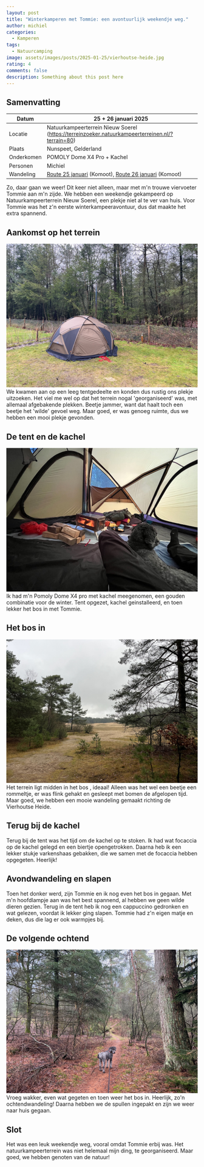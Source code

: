 ```yaml
---
layout: post
title: "Winterkamperen met Tommie: een avontuurlijk weekendje weg."
author: michiel
categories:
  - Kamperen
tags:
  - Natuurcamping
image: assets/images/posts/2025-01-25/vierhoutse-heide.jpg
rating: 4
comments: false
description: Something about this post here
---
```

## Samenvatting

| Datum      | 25 + 26 januari 2025                                                                                                                                                                                                                                                                               |
| ---------- | -------------------------------------------------------------------------------------------------------------------------------------------------------------------------------------------------------------------------------------------------------------------------------------------------- |
| Locatie    | Natuurkampeerterrein Nieuw Soerel (https://terreinzoeker.natuurkampeerterreinen.nl/?terrain=80)                                                                                                                                                                                                    |
| Plaats     | Nunspeet, Gelderland                                                                                                                                                                                                                                                                               |
| Onderkomen | POMOLY Dome X4 Pro + Kachel                                                                                                                                                                                                                                                                        |
| Personen   | Michiel                                                                                                                                                                                                                                                                                            |
| Wandeling  | [Route 25 januari](https://www.komoot.com/nl-nl/tour/2029594871?share_token=aovajhfDLvXMmkRDR5FSKUan2yqqBl73e5ug6cF3P2YcE7hn7m&ref=wtd) (Komoot), [Route 26 januari](https://www.komoot.com/nl-nl/tour/2032330347?share_token=a0Mv13Hd7zkU3fV4q4VfG0Z3p57CC1rHqdAKpY5CXkfiCaMZnh&ref=wtd) (Komoot) |

Zo, daar gaan we weer! Dit keer niet alleen, maar met m'n trouwe viervoeter Tommie aan m'n zijde. We hebben een weekendje gekampeerd op Natuurkampeerterrein Nieuw Soerel, een plekje niet al te ver van huis. Voor Tommie was het z'n eerste winterkampeeravontuur, dus dat maakte het extra spannend.

## Aankomst op het terrein
![/assets/images/posts/2025-01-25/tent-plek.jpg](/assets/images/posts/2025-01-25/tent-plek.jpg)
We kwamen aan op een leeg tentgedeelte en konden dus rustig ons plekje uitzoeken. Het viel me wel op dat het terrein nogal 'georganiseerd' was, met allemaal afgebakende plekken. Beetje jammer, want dat haalt toch een beetje het 'wilde' gevoel weg. Maar goed, er was genoeg ruimte, dus we hebben een mooi plekje gevonden.

## De tent en de kachel
![/assets/images/posts/2025-01-25/tent-kachel.jpg](/assets/images/posts/2025-01-25/tent-kachel.jpg)
Ik had m'n Pomoly Dome X4 pro met kachel meegenomen, een gouden combinatie voor de winter. Tent opgezet, kachel geinstalleerd, en toen lekker het bos in met Tommie.

## Het bos in
![/assets/images/posts/2025-01-25/vierhoutse-heide.jpg](/assets/images/posts/2025-01-25/vierhoutse-heide.jpg)
Het terrein ligt midden in het bos , ideaal! Alleen was het wel een beetje een rommeltje, er was flink gehakt en gesleept met bomen de afgelopen tijd. Maar goed, we hebben een mooie wandeling gemaakt richting de Vierhoutse Heide.

## Terug bij de kachel
Terug bij de tent was het tijd om de kachel op te stoken. Ik had wat focaccia op de kachel gelegd en een biertje opengetrokken. Daarna heb ik een lekker stukje varkenshaas gebakken, die we samen met de focaccia hebben opgegeten. Heerlijk!

## Avondwandeling en slapen
Toen het donker werd, zijn Tommie en ik nog even het bos in gegaan. Met m'n hoofdlampje aan was het best spannend, al hebben we geen wilde dieren gezien. Terug in de tent heb ik nog een cappuccino gedronken en wat gelezen, voordat ik lekker ging slapen. Tommie had z'n eigen matje en deken, dus die lag er ook warmpjes bij.

## De volgende ochtend
![/assets/images/posts/2025-01-25/ochtend-wandeling.jpg](/assets/images/posts/2025-01-25/ochtend-wandeling.jpg)
Vroeg wakker, even wat gegeten en toen weer het bos in. Heerlijk, zo'n ochtendwandeling! Daarna hebben we de spullen ingepakt en zijn we weer naar huis gegaan.

## Slot
Het was een leuk weekendje weg, vooral omdat Tommie erbij was. Het natuurkampeerterrein was niet helemaal mijn ding, te georganiseerd. Maar goed, we hebben genoten van de natuur!